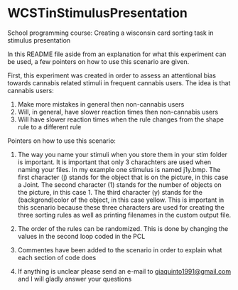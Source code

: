 # WCSTinStimulusPresentation
School programming course: Creating a wisconsin card sorting task in stimulus presentation

In this README file aside from an explanation for what this experiment can be used, a few pointers on how to use this scenario are given.

  First, this experiment was created in order to assess an attentional bias towards cannabis related stimuli in 
frequent cannabis users. The idea is that cannabis users:
1. Make more mistakes in general then non-cannabis users
2. Will, in general, have slower reaction times then non-cannabis users
3. Will have slower reaction times when the rule changes from the shape rule to a different rule

Pointers on how to use this scenario:

1.  The way you name your stimuli when you store them in your stim folder is important. 
    It is important that only 3 charachters are used when naming your files.
    In my example one stimulus is named j1y.bmp. 
    The first character (j) stands for the object that is on the picture, in this case a Joint.
    The second character (1) stands for the number of objects on the picture, in this case 1.
    The third character (y) stands for the (backgrond)color of the object, in this case yellow.
    This is important in this scenario because these three characters are used for creating the three sorting rules as well as printing
    filenames in the custom output file.
    
2.  The order of the rules can be randomized. This is done by changing the values in the second loop coded in the PCL

3.  Commentes have been added to the scenario in order to explain what each section of code does

4.  If anything is unclear please send an e-mail to giaquinto1991@gmail.com and I will gladly answer your questions
